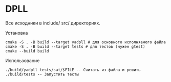# DPLL
Все исходники в include/ src/ директориях.

Установка
```
cmake -S . -B build --target yadpll # для основного исполняемого файла
cmake -S . -B build --target tests # для тестов (нужен gtest)
cmake --build build
```

Использование
```
./build/yadpll tests/sat/$FILE -- Считать из файла и решить
./build/tests -- Запустить тесты
```
